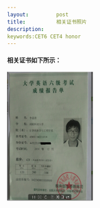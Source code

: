 ```yaml
---
layout:         post
title:          相关证书照片
description:    
keywords:CET6 CET4 honor
---
```


#### 相关证书如下所示：

<div>
	<img src="/images/honor/cet6.jpg" width="200" height="300" align="center" style="max-width:100%">
</div>

